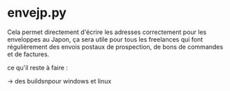 # envejp.py
Cela permet directement d'écrire les adresses correctement pour les enveloppes au Japon, ça sera utile pour tous les freelances qui font régulièrement des envois postaux de prospection,  de bons de commandes et de factures.

ce qu'il reste à faire : 

-> des buildsnpour windows et linux 



